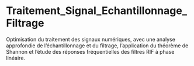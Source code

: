 # Traitement_Signal_Echantillonnage_Filtrage
Optimisation du traitement des signaux numériques, avec une analyse approfondie de l’échantillonnage et du filtrage, l’application du théorème de Shannon et l’étude des réponses fréquentielles des filtres RIF à phase linéaire.
